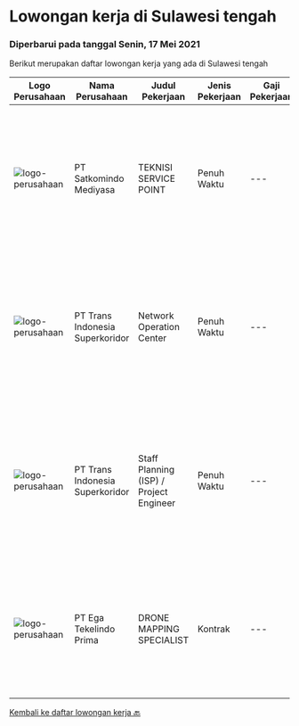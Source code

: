 
  # Lowongan kerja di Sulawesi tengah

  ### Diperbarui pada tanggal Senin, 17 Mei 2021

  Berikut merupakan daftar lowongan kerja yang ada di Sulawesi tengah

  |Logo Perusahaan | Nama Perusahaan | Judul Pekerjaan | Jenis Pekerjaan | Gaji Pekerjaan | Lokasi | Deskripsi | Tanggal diunggah | Pranala |
  | -------------- | --------------- | --------------- | --------- | --------- | -------------- | ------- | ----------- | ----------- |
  |![logo-perusahaan](https://image-service-cdn.seek.com.au/dfc8d2d9ebab8167b33da819549bcb5c21800e2b/ee4dce1061f3f616224767ad58cb2fc751b8d2dc)|PT Satkomindo Mediyasa|TEKNISI SERVICE POINT|Penuh Waktu|---|Palu|Kualifikasi : Usia minimal 18 tahun, maksimal 35 tahun Pendidikan min SMK Teknik Komputer Jaringan, Telekomunikasi Jurusan Transmisi Radio Memiliki...|Senin, 10 Mei 2021|https://www.jobstreet.co.id/id/job/teknisi-service-point-3528375?token=0~1c4ead57-d6c4-43db-a758-01ba6276dc16&sectionRank=1&jobId=jobstreet-id-job-3528375|
|![logo-perusahaan](https://image-service-cdn.seek.com.au/5be311389bd052cf394281901f855710711627ba/ee4dce1061f3f616224767ad58cb2fc751b8d2dc)|PT Trans Indonesia Superkoridor|Network Operation Center|Penuh Waktu|---|Sulawesi Tengah|Responsible in ensuring maximum service availability and handle technical support directly via phone or email ·Able to diagnose and solve technical...|Kamis, 29 April 2021|https://www.jobstreet.co.id/id/job/network-operation-center-3520519?token=0~1c4ead57-d6c4-43db-a758-01ba6276dc16&sectionRank=2&jobId=jobstreet-id-job-3520519|
|![logo-perusahaan](https://image-service-cdn.seek.com.au/5be311389bd052cf394281901f855710711627ba/ee4dce1061f3f616224767ad58cb2fc751b8d2dc)|PT Trans Indonesia Superkoridor|Staff Planning (ISP) / Project Engineer|Penuh Waktu|---|Poso|Membuat Desain 2D / 3D untuk komponen Telekomunikasi seperti POP, ODC, ODP, Aksesoris Telekomunikasi Membuat Desain KMZ Backbone Membuat BOQ...|Kamis, 29 April 2021|https://www.jobstreet.co.id/id/job/staff-planning-isp-project-engineer-3520515?token=0~1c4ead57-d6c4-43db-a758-01ba6276dc16&sectionRank=3&jobId=jobstreet-id-job-3520515|
|![logo-perusahaan](https://image-service-cdn.seek.com.au/6d7bad54d4e7c9c60cf5785ff8cf959868a79d4c/ee4dce1061f3f616224767ad58cb2fc751b8d2dc)|PT Ega Tekelindo Prima|DRONE MAPPING SPECIALIST|Kontrak|---|Sulawesi Tengah|Responsibilities: Able to operate drone for mapping area of Exploration and Production Experienced with mining software (Surpac, Whittle, Mine Sched,...|Senin, 26 April 2021|https://www.jobstreet.co.id/id/job/drone-mapping-specialist-3509937?token=0~1c4ead57-d6c4-43db-a758-01ba6276dc16&sectionRank=4&jobId=jobstreet-id-job-3509937|


  [Kembali ke daftar lowongan kerja 🔙](../README.md#daftar-lowongan-kerja)
  